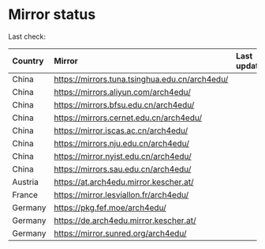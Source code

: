 <script src="./time.js"></script>
# Mirror status
Last check: <script type="text/javascript">localize(1704529274.6032796);</script>

|Country|Mirror|Last update|
|:------|:-----|:----------|
|China|https://mirrors.tuna.tsinghua.edu.cn/arch4edu/|<script type="text/javascript">localize(1704522638);</script>|
|China|https://mirrors.aliyun.com/arch4edu/|<script type="text/javascript">localize(1704522638);</script>|
|China|https://mirrors.bfsu.edu.cn/arch4edu/|<script type="text/javascript">localize(1704522638);</script>|
|China|https://mirrors.cernet.edu.cn/arch4edu/|<script type="text/javascript">localize(1704479762);</script>|
|China|https://mirror.iscas.ac.cn/arch4edu/|<script type="text/javascript">localize(1704479762);</script>|
|China|https://mirrors.nju.edu.cn/arch4edu/|<script type="text/javascript">localize(1704479762);</script>|
|China|https://mirror.nyist.edu.cn/arch4edu/|<script type="text/javascript">localize(1704479762);</script>|
|China|https://mirrors.sau.edu.cn/arch4edu/|<script type="text/javascript">localize(1704436307);</script>|
|Austria|https://at.arch4edu.mirror.kescher.at/|<script type="text/javascript">localize(1704522638);</script>|
|France|https://mirror.lesviallon.fr/arch4edu/|<script type="text/javascript">localize(1704479762);</script>|
|Germany|https://pkg.fef.moe/arch4edu/|<script type="text/javascript">localize(1704522638);</script>|
|Germany|https://de.arch4edu.mirror.kescher.at/|<script type="text/javascript">localize(1704522638);</script>|
|Germany|https://mirror.sunred.org/arch4edu/|<script type="text/javascript">localize(1704522638);</script>|

<script src="./tablefilter/tablefilter.js"></script>
<script src="./table.js"></script>